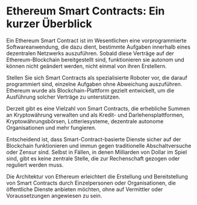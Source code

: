 # Ethereum Smart Contracts: Ein kurzer Überblick

Ein Ethereum Smart Contract ist im Wesentlichen eine vorprogrammierte Softwareanwendung, die dazu dient, bestimmte Aufgaben innerhalb eines dezentralen Netzwerks auszuführen. Sobald diese Verträge auf der Ethereum-Blockchain bereitgestellt sind, funktionieren sie autonom und können nicht geändert werden, nicht einmal von ihren Erstellern.

Stellen Sie sich Smart Contracts als spezialisierte Roboter vor, die darauf programmiert sind, einzelne Aufgaben ohne Abweichung auszuführen. Ethereum wurde als Blockchain-Plattform gezielt entwickelt, um die Ausführung solcher Verträge zu unterstützen.

Derzeit gibt es eine Vielzahl von Smart Contracts, die erhebliche Summen an Kryptowährung verwalten und als Kredit- und Darlehensplattformen, Kryptowährungsbörsen, Lotteriesysteme, dezentrale autonome Organisationen und mehr fungieren.

Entscheidend ist, dass Smart-Contract-basierte Dienste sicher auf der Blockchain funktionieren und immun gegen traditionelle Abschaltversuche oder Zensur sind. Selbst in Fällen, in denen Milliarden von Dollar im Spiel sind, gibt es keine zentrale Stelle, die zur Rechenschaft gezogen oder reguliert werden muss.

Die Architektur von Ethereum erleichtert die Erstellung und Bereitstellung von Smart Contracts durch Einzelpersonen oder Organisationen, die öffentliche Dienste anbieten möchten, ohne auf Vermittler oder Voraussetzungen angewiesen zu sein.